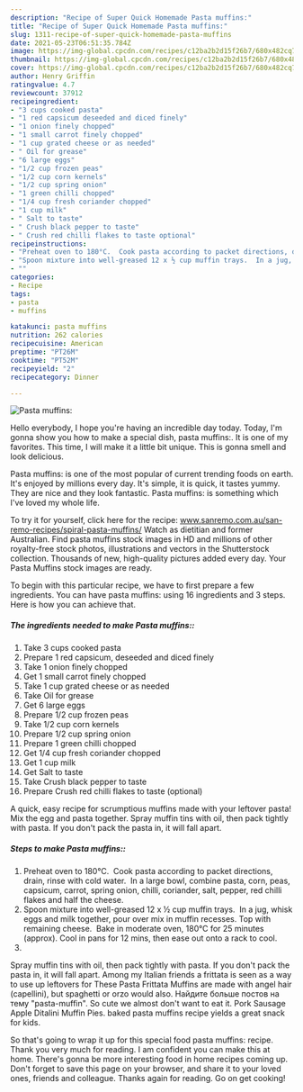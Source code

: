 ```yaml
---
description: "Recipe of Super Quick Homemade Pasta muffins:"
title: "Recipe of Super Quick Homemade Pasta muffins:"
slug: 1311-recipe-of-super-quick-homemade-pasta-muffins
date: 2021-05-23T06:51:35.784Z
image: https://img-global.cpcdn.com/recipes/c12ba2b2d15f26b7/680x482cq70/pasta-muffins-recipe-main-photo.jpg
thumbnail: https://img-global.cpcdn.com/recipes/c12ba2b2d15f26b7/680x482cq70/pasta-muffins-recipe-main-photo.jpg
cover: https://img-global.cpcdn.com/recipes/c12ba2b2d15f26b7/680x482cq70/pasta-muffins-recipe-main-photo.jpg
author: Henry Griffin
ratingvalue: 4.7
reviewcount: 37912
recipeingredient:
- "3 cups cooked pasta"
- "1 red capsicum deseeded and diced finely"
- "1 onion finely chopped"
- "1 small carrot finely chopped"
- "1 cup grated cheese or as needed"
- " Oil for grease"
- "6 large eggs"
- "1/2 cup frozen peas"
- "1/2 cup corn kernels"
- "1/2 cup spring onion"
- "1 green chilli chopped"
- "1/4 cup fresh coriander chopped"
- "1 cup milk"
- " Salt to taste"
- " Crush black pepper to taste"
- " Crush red chilli flakes to taste optional"
recipeinstructions:
- "Preheat oven to 180°C.  Cook pasta according to packet directions, drain, rinse with cold water.  In a large bowl, combine pasta, corn, peas, capsicum, carrot, spring onion, chilli, coriander, salt, pepper, red chilli flakes and half the cheese."
- "Spoon mixture into well-greased 12 x ½ cup muffin trays.  In a jug, whisk eggs and milk together, pour over mix in muffin recesses. Top with remaining cheese.  Bake in moderate oven, 180°C for 25 minutes (approx). Cool in pans for 12 mins, then ease out onto a rack to cool."
- ""
categories:
- Recipe
tags:
- pasta
- muffins

katakunci: pasta muffins 
nutrition: 262 calories
recipecuisine: American
preptime: "PT26M"
cooktime: "PT52M"
recipeyield: "2"
recipecategory: Dinner

---
```



![Pasta muffins:](https://img-global.cpcdn.com/recipes/c12ba2b2d15f26b7/680x482cq70/pasta-muffins-recipe-main-photo.jpg)

Hello everybody, I hope you're having an incredible day today. Today, I'm gonna show you how to make a special dish, pasta muffins:. It is one of my favorites. This time, I will make it a little bit unique. This is gonna smell and look delicious.

Pasta muffins: is one of the most popular of current trending foods on earth. It's enjoyed by millions every day. It's simple, it is quick, it tastes yummy. They are nice and they look fantastic. Pasta muffins: is something which I've loved my whole life.

To try it for yourself, click here for the recipe: www.sanremo.com.au/san-remo-recipes/spiral-pasta-muffins/ Watch as dietitian and former Australian. Find pasta muffins stock images in HD and millions of other royalty-free stock photos, illustrations and vectors in the Shutterstock collection. Thousands of new, high-quality pictures added every day. Your Pasta Muffins stock images are ready.


To begin with this particular recipe, we have to first prepare a few ingredients. You can have pasta muffins: using 16 ingredients and 3 steps. Here is how you can achieve that.

<!--inarticleads1-->

##### The ingredients needed to make Pasta muffins::

1. Take 3 cups cooked pasta
1. Prepare 1 red capsicum, deseeded and diced finely
1. Take 1 onion finely chopped
1. Get 1 small carrot finely chopped
1. Take 1 cup grated cheese or as needed
1. Take  Oil for grease
1. Get 6 large eggs
1. Prepare 1/2 cup frozen peas
1. Take 1/2 cup corn kernels
1. Prepare 1/2 cup spring onion
1. Prepare 1 green chilli chopped
1. Get 1/4 cup fresh coriander chopped
1. Get 1 cup milk
1. Get  Salt to taste
1. Take  Crush black pepper to taste
1. Prepare  Crush red chilli flakes to taste (optional)


A quick, easy recipe for scrumptious muffins made with your leftover pasta! Mix the egg and pasta together. Spray muffin tins with oil, then pack tightly with pasta. If you don&#39;t pack the pasta in, it will fall apart. 

<!--inarticleads2-->

##### Steps to make Pasta muffins::

1. Preheat oven to 180°C.  Cook pasta according to packet directions, drain, rinse with cold water.  In a large bowl, combine pasta, corn, peas, capsicum, carrot, spring onion, chilli, coriander, salt, pepper, red chilli flakes and half the cheese.
1. Spoon mixture into well-greased 12 x ½ cup muffin trays.  In a jug, whisk eggs and milk together, pour over mix in muffin recesses. Top with remaining cheese.  Bake in moderate oven, 180°C for 25 minutes (approx). Cool in pans for 12 mins, then ease out onto a rack to cool.
1. 


Spray muffin tins with oil, then pack tightly with pasta. If you don&#39;t pack the pasta in, it will fall apart. Among my Italian friends a frittata is seen as a way to use up leftovers for These Pasta Frittata Muffins are made with angel hair (capellini), but spaghetti or orzo would also. Найдите больше постов на тему &#34;pasta-muffin&#34;. So cute we almost don&#39;t want to eat it. Pork Sausage Apple Ditalini Muffin Pies. baked pasta muffins recipe yields a great snack for kids. 

So that's going to wrap it up for this special food pasta muffins: recipe. Thank you very much for reading. I am confident you can make this at home. There's gonna be more interesting food in home recipes coming up. Don't forget to save this page on your browser, and share it to your loved ones, friends and colleague. Thanks again for reading. Go on get cooking!
